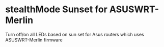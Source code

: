 stealthMode Sunset for ASUSWRT-Merlin
=====================================

Turn off/on all LEDs based on sun set for Asus routers which uses ASUSWRT-Merlin firmware
